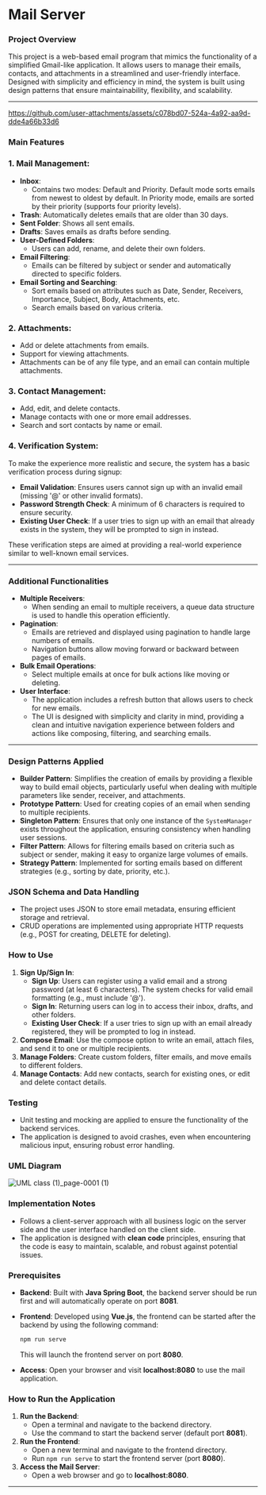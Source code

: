 # Mail Server

### Project Overview

This project is a web-based email program that mimics the functionality of a simplified Gmail-like application. It allows users to manage their emails, contacts, and attachments in a streamlined and user-friendly interface. Designed with simplicity and efficiency in mind, the system is built using design patterns that ensure maintainability, flexibility, and scalability.

---
https://github.com/user-attachments/assets/c078bd07-524a-4a92-aa9d-dde4a66b33d6

### Main Features

### 1. **Mail Management**:

- **Inbox**:
    - Contains two modes: Default and Priority. Default mode sorts emails from newest to oldest by default. In Priority mode, emails are sorted by their priority (supports four priority levels).
- **Trash**: Automatically deletes emails that are older than 30 days.
- **Sent Folder**: Shows all sent emails.
- **Drafts**: Saves emails as drafts before sending.
- **User-Defined Folders**:
    - Users can add, rename, and delete their own folders.
- **Email Filtering**:
    - Emails can be filtered by subject or sender and automatically directed to specific folders.
- **Email Sorting and Searching**:
    - Sort emails based on attributes such as Date, Sender, Receivers, Importance, Subject, Body, Attachments, etc.
    - Search emails based on various criteria.

### 2. **Attachments**:

- Add or delete attachments from emails.
- Support for viewing attachments.
- Attachments can be of any file type, and an email can contain multiple attachments.

### 3. **Contact Management**:

- Add, edit, and delete contacts.
- Manage contacts with one or more email addresses.
- Search and sort contacts by name or email.

### 4. **Verification System**:

To make the experience more realistic and secure, the system has a basic verification process during signup:

- **Email Validation**: Ensures users cannot sign up with an invalid email (missing '@' or other invalid formats).
- **Password Strength Check**: A minimum of 6 characters is required to ensure security.
- **Existing User Check**: If a user tries to sign up with an email that already exists in the system, they will be prompted to sign in instead.

These verification steps are aimed at providing a real-world experience similar to well-known email services.

---

### Additional Functionalities

- **Multiple Receivers**:
    - When sending an email to multiple receivers, a queue data structure is used to handle this operation efficiently.
- **Pagination**:
    - Emails are retrieved and displayed using pagination to handle large numbers of emails.
    - Navigation buttons allow moving forward or backward between pages of emails.
- **Bulk Email Operations**:
    - Select multiple emails at once for bulk actions like moving or deleting.
- **User Interface**:
    - The application includes a refresh button that allows users to check for new emails.
    - The UI is designed with simplicity and clarity in mind, providing a clean and intuitive navigation experience between folders and actions like composing, filtering, and searching emails.

---

### Design Patterns Applied

- **Builder Pattern**: Simplifies the creation of emails by providing a flexible way to build email objects, particularly useful when dealing with multiple parameters like sender, receiver, and attachments.
- **Prototype Pattern**: Used for creating copies of an email when sending to multiple recipients.
- **Singleton Pattern**: Ensures that only one instance of the `SystemManager` exists throughout the application, ensuring consistency when handling user sessions.
- **Filter Pattern**: Allows for filtering emails based on criteria such as subject or sender, making it easy to organize large volumes of emails.
- **Strategy Pattern**: Implemented for sorting emails based on different strategies (e.g., sorting by date, priority, etc.).

### JSON Schema and Data Handling

- The project uses JSON to store email metadata, ensuring efficient storage and retrieval.
- CRUD operations are implemented using appropriate HTTP requests (e.g., POST for creating, DELETE for deleting).

### How to Use

1. **Sign Up/Sign In**:
    - **Sign Up**: Users can register using a valid email and a strong password (at least 6 characters). The system checks for valid email formatting (e.g., must include '@').
    - **Sign In**: Returning users can log in to access their inbox, drafts, and other folders.
    - **Existing User Check**: If a user tries to sign up with an email already registered, they will be prompted to log in instead.
2. **Compose Email**: Use the compose option to write an email, attach files, and send it to one or multiple recipients.
3. **Manage Folders**: Create custom folders, filter emails, and move emails to different folders.
4. **Manage Contacts**: Add new contacts, search for existing ones, or edit and delete contact details.

### Testing

- Unit testing and mocking are applied to ensure the functionality of the backend services.
- The application is designed to avoid crashes, even when encountering malicious input, ensuring robust error handling.

### UML Diagram
![UML class (1)_page-0001 (1)](https://github.com/user-attachments/assets/63dc8fb9-3d76-40c4-b25e-e78716918967)

### Implementation Notes

- Follows a client-server approach with all business logic on the server side and the user interface handled on the client side.
- The application is designed with **clean code** principles, ensuring that the code is easy to maintain, scalable, and robust against potential issues.

### Prerequisites

- **Backend**: Built with **Java Spring Boot**, the backend server should be run first and will automatically operate on port **8081**.
- **Frontend**: Developed using **Vue.js**, the frontend can be started after the backend by using the following command:
    
    ```bash
    npm run serve
    ```
    
    This will launch the frontend server on port **8080**.
    
- **Access**: Open your browser and visit **localhost:8080** to use the mail application.

### How to Run the Application

1. **Run the Backend**:
    - Open a terminal and navigate to the backend directory.
    - Use the command to start the backend server (default port **8081**).
2. **Run the Frontend**:
    - Open a new terminal and navigate to the frontend directory.
    - Run `npm run serve` to start the frontend server (port **8080**).
3. **Access the Mail Server**:
    - Open a web browser and go to **localhost:8080**.

---
